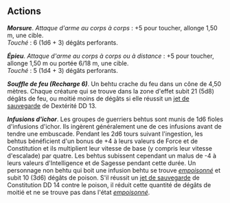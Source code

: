 ## Actions
_**Morsure**_. _Attaque d'arme au corps à corps_ : +5 pour toucher, allonge 1,50 m, une cible.  
_Touché_ : 6 (1d6 + 3) dégâts perforants.

_**Épieu**_. _Attaque d'arme au corps à corps ou à distance_ : +5 pour toucher, allonge 1,50 m ou portée 6/18 m, une cible.  
_Touché_ : 5 (1d4 + 3) dégâts perforants.

_**Souffle de feu (Recharge 6)**_. Un behtu crache du feu dans un cône de 4,50 mètres. Chaque créature qui se trouve dans la zone d'effet subit 21 (5d8) dégâts de feu, ou moitié moins de dégâts si elle réussit un [jet de sauvegarde](/utiliser-les-caracteristiques/#jets-de-sauvegarde) de Dextérité DD 13.

_**Infusions d'ichor**_. Les groupes de guerriers behtus sont munis de 1d6 fioles d'infusions d'ichor. Ils ingèrent généralement une de ces infusions avant de tendre une embuscade. Pendant les 2d6 tours suivant l'ingestion, les behtus bénéficient d'un bonus de +4 à leurs valeurs de Force et de Constitution et ils multiplient leur vitesse de base (y compris leur vitesse d'escalade) par quatre. Les behtus subissent cependant un malus de -4 à leurs valeurs d'Intelligence et de Sagesse pendant cette durée. Un personnage non behtu qui boit une infusion behtu se trouve [_empoisonné_](/gerer-la-sante-du-personnage/#empoisonne) et subit 10 (3d6) dégâts de poison. S'il réussit un [jet de sauvegarde](/utiliser-les-caracteristiques/#jets-de-sauvegarde) de Constitution DD 14 contre le poison, il réduit cette quantité de dégâts de moitié et ne se trouve pas dans l'état [_empoisonné_](/gerer-la-sante-du-personnage/#empoisonne).
